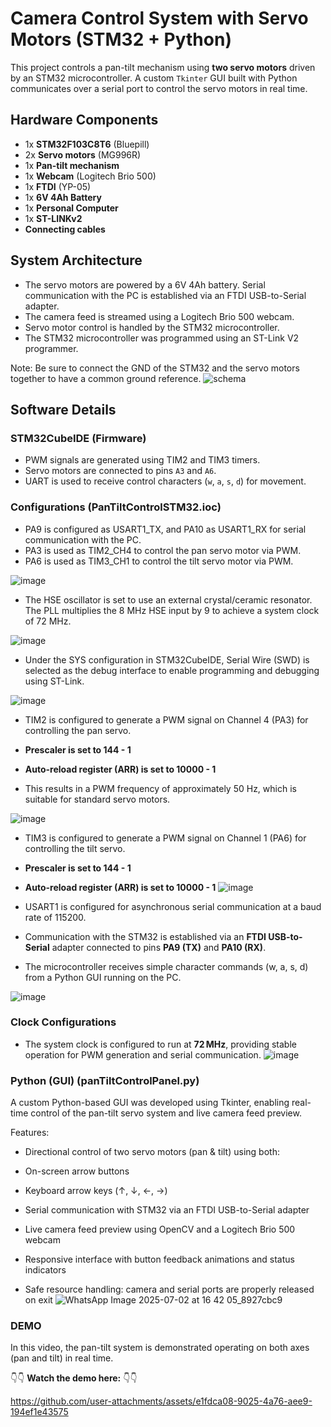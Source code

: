 # Camera Control System with Servo Motors (STM32 + Python)

This project controls a pan-tilt mechanism using **two servo motors** driven by an STM32 microcontroller. A custom `Tkinter` GUI built with Python communicates over a serial port to control the servo motors in real time.

## Hardware Components

- 1x **STM32F103C8T6** (Bluepill)
- 2x **Servo motors** (MG996R)
- 1x **Pan-tilt mechanism**
- 1x **Webcam** (Logitech Brio 500)
- 1x **FTDI** (YP-05)
- 1x **6V 4Ah Battery**
- 1x **Personal Computer**
- 1x **ST-LINKv2** 
- **Connecting cables**
## System Architecture
- The servo motors are powered by a 6V 4Ah battery. Serial communication with the PC is established via an FTDI USB-to-Serial adapter.
- The camera feed is streamed using a Logitech Brio 500 webcam.
- Servo motor control is handled by the STM32 microcontroller.
- The STM32 microcontroller was programmed using an ST-Link V2 programmer.

Note: Be sure to connect the GND of the STM32 and the servo motors together to have a common ground reference.
![schema](https://github.com/user-attachments/assets/86e5ada0-e938-468c-acbc-101e327746f3)
## Software Details

### STM32CubeIDE (Firmware)
- PWM signals are generated using TIM2 and TIM3 timers.
- Servo motors are connected to pins `A3` and `A6`.
- UART is used to receive control characters (`w`, `a`, `s`, `d`) for movement.
### Configurations (PanTiltControlSTM32.ioc)
- PA9 is configured as USART1_TX, and PA10 as USART1_RX for serial communication with the PC.
- PA3 is used as TIM2_CH4 to control the pan servo motor via PWM.
- PA6 is used as TIM3_CH1 to control the tilt servo motor via PWM.

![image](https://github.com/user-attachments/assets/a3faf8cb-6189-4fe1-805a-e0b86ae9e60f)


- The HSE oscillator is set to use an external crystal/ceramic resonator. The PLL multiplies the 8 MHz HSE input by 9 to achieve a system clock of 72 MHz.

![image](https://github.com/user-attachments/assets/d0643ebf-f0db-40d8-843f-f8f16934f38a)


- Under the SYS configuration in STM32CubeIDE, Serial Wire (SWD) is selected as the debug interface to enable programming and debugging using ST-Link.

![image](https://github.com/user-attachments/assets/48e6746e-8d1b-4fdf-8d5e-c5efa6d8d4be)


- TIM2 is configured to generate a PWM signal on Channel 4 (PA3) for controlling the pan servo.

- **Prescaler is set to 144 - 1**
- **Auto-reload register (ARR) is set to 10000 - 1**
- This results in a PWM frequency of approximately 50 Hz, which is suitable for standard servo motors.

![image](https://github.com/user-attachments/assets/7078c58f-fe01-40fe-abe4-4e21668f0ce1)

- TIM3 is configured to generate a PWM signal on Channel 1 (PA6) for controlling the tilt servo.

- **Prescaler is set to 144 - 1**
- **Auto-reload register (ARR) is set to 10000 - 1**
![image](https://github.com/user-attachments/assets/b5d7e06d-e51f-469d-bc75-8d8bdc56f9df)


- USART1 is configured for asynchronous serial communication at a baud rate of 115200.
- Communication with the STM32 is established via an **FTDI USB-to-Serial** adapter connected to pins **PA9 (TX)** and **PA10 (RX)**.

- The microcontroller receives simple character commands (w, a, s, d) from a Python GUI running on the PC.

![image](https://github.com/user-attachments/assets/a26474ff-ef6d-4986-83af-d90b1ddc7ef9)


### Clock Configurations

- The system clock is configured to run at **72 MHz**, providing stable operation for PWM generation and serial communication.
![image](https://github.com/user-attachments/assets/d9d73a2c-e362-42d3-b541-dd2760e1f8bb)


### Python (GUI) (panTiltControlPanel.py)
A custom Python-based GUI was developed using Tkinter, enabling real-time control of the pan-tilt servo system and live camera feed preview.

Features:
- Directional control of two servo motors (pan & tilt) using both:

- On-screen arrow buttons

- Keyboard arrow keys (↑, ↓, ←, →)

- Serial communication with STM32 via an FTDI USB-to-Serial adapter

- Live camera feed preview using OpenCV and a Logitech Brio 500 webcam

- Responsive interface with button feedback animations and status indicators

- Safe resource handling: camera and serial ports are properly released on exit
![WhatsApp Image 2025-07-02 at 16 42 05_8927cbc9](https://github.com/user-attachments/assets/731f83e0-68a7-4f9c-b221-c1965218bb4a)


### DEMO
In this video, the pan-tilt system is demonstrated operating on both axes (pan and tilt) in real time.

👇👇 **Watch the demo here:** 👇👇

https://github.com/user-attachments/assets/e1fdca08-9025-4a76-aee9-194ef1e43575

